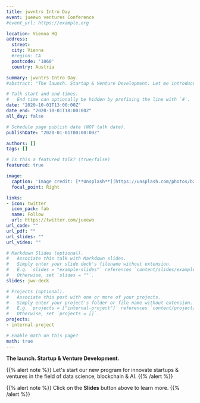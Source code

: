 ```yaml
---
title: jwvntrs Intro Day
event: jueewo ventures Conference
#event_url: https://example.org

location: Vienna HQ
address:
  street: 
  city: Vienna
  #region: CA
  postcode: '1060'
  country: Austria

summary: jwvntrs Intro Day.
#abstract: "The launch. Startup & Venture Development. Let me introduce our new program for innovate startup ventures in the field of data science, blockchain & AI."

# Talk start and end times.
#   End time can optionally be hidden by prefixing the line with `#`.
date: "2020-10-01T13:00:00Z"
date_end: "2020-10-01T18:00:00Z"
all_day: false

# Schedule page publish date (NOT talk date).
publishDate: "2020-01-01T00:00:00Z"

authors: []
tags: []

# Is this a featured talk? (true/false)
featured: true

image:
  caption: 'Image credit: [**Unsplash**](https://unsplash.com/photos/bzdhc5b3Bxs)'
  focal_point: Right

links:
- icon: twitter
  icon_pack: fab
  name: Follow
  url: https://twitter.com/jueewo
url_code: ""
url_pdf: ""
url_slides: ""
url_video: ""

# Markdown Slides (optional).
#   Associate this talk with Markdown slides.
#   Simply enter your slide deck's filename without extension.
#   E.g. `slides = "example-slides"` references `content/slides/example-slides.md`.
#   Otherwise, set `slides = ""`.
slides: jwv-deck

# Projects (optional).
#   Associate this post with one or more of your projects.
#   Simply enter your project's folder or file name without extension.
#   E.g. `projects = ["internal-project"]` references `content/project/deep-learning/index.md`.
#   Otherwise, set `projects = []`.
projects:
- internal-project

# Enable math on this page?
math: true
---
```


**The launch. Startup & Venture Development.**

{{% alert note %}}
 Let's start our new program for innovate startups & ventures in the field of data science, blockchain & AI. 
{{% /alert %}}


{{% alert note %}}
Click on the **Slides** button above to learn more.
{{% /alert %}}
